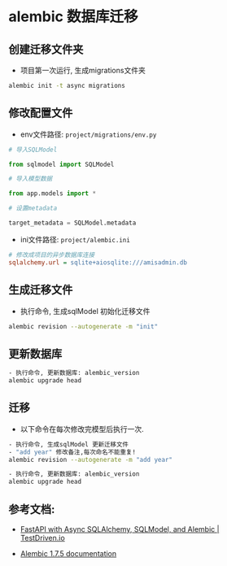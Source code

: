 # alembic 数据库迁移

## 创建迁移文件夹

- 项目第一次运行, 生成migrations文件夹

```bash
alembic init -t async migrations
```

## 修改配置文件

- env文件路径: `project/migrations/env.py`

```python
# 导入SQLModel

from sqlmodel import SQLModel  

# 导入模型数据

from app.models import *  

# 设置metadata

target_metadata = SQLModel.metadata

```

- ini文件路径: `project/alembic.ini`

```ini
# 修改成项目的异步数据库连接
sqlalchemy.url = sqlite+aiosqlite:///amisadmin.db
```

## 生成迁移文件

- 执行命令, 生成sqlModel 初始化迁移文件

```bash
alembic revision --autogenerate -m "init"
```

## 更新数据库

```bash
- 执行命令, 更新数据库: alembic_version
alembic upgrade head
```

## 迁移

- 以下命令在每次修改完模型后执行一次.

```bash
- 执行命令, 生成sqlModel 更新迁移文件
- "add year" 修改备注,每次命名不能重复!
alembic revision --autogenerate -m "add year"  

- 执行命令, 更新数据库: alembic_version
alembic upgrade head
```

## 参考文档:

- [FastAPI with Async SQLAlchemy, SQLModel, and Alembic | TestDriven.io](https://testdriven.io/blog/fastapi-sqlmodel/)

- [Alembic 1.7.5 documentation](https://alembic.sqlalchemy.org/en/latest/)
